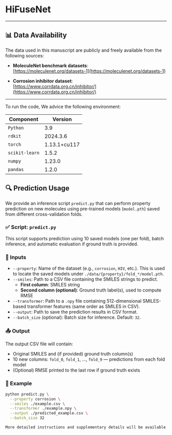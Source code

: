 # HiFuseNet

---

## 📊 Data Availability

The data used in this manuscript are publicly and freely available from the following sources:

- **MoleculeNet benchmark datasets**:  
  [https://moleculenet.org/datasets-1](https://moleculenet.org/datasets-1)

- **Corrosion inhibitor dataset**:  
  [https://www.corrdata.org.cn/inhibitor/](https://www.corrdata.org.cn/inhibitor/)

---
To run the code, We advice the following environment:

| Component       | Version         |
|-----------------|------------------|
| `Python`        | 3.9              |
| `rdkit`         | 2024.3.6         |
| `torch`         | 1.13.1+cu117     |
| `scikit-learn`  | 1.5.2            |
| `numpy`         | 1.23.0           |
| `pandas`        | 1.2.0            |


## 🔍 Prediction Usage

We provide an inference script `predict.py` that can perform property prediction on new molecules using pre-trained models (`model.pth`) saved from different cross-validation folds.

### ✅ Script: `predict.py`

This script supports prediction using 10 saved models (one per fold), batch inference, and automatic evaluation if ground truth is provided.



### 🧩 Inputs

- `--property`: Name of the dataset (e.g., `corrosion`, `HIV`, etc.). This is used to locate the saved models under `./data/{property}/fold_*/model.pth`.
- `--smiles`: Path to a CSV file containing the SMILES strings to predict.  
  - **First column**: SMILES string  
  - **Second column (optional)**: Ground truth label(s), used to compute RMSE
- `--transformer`: Path to a `.npy` file containing 512-dimensional SMILES-based transformer features (same order as SMILES in CSV).
- `--output`: Path to save the prediction results in CSV format.
- `--batch_size` (optional): Batch size for inference. Default: `32`.



### 📤 Output

The output CSV file will contain:

- Original SMILES and (if provided) ground truth column(s)
- 10 new columns: `fold_0`, `fold_1`, ..., `fold_9` — predictions from each fold model
- (Optional) RMSE printed to the last row if ground truth exists



### 🧪 Example

```bash
python predict.py \
  --property corrosion \
  --smiles ./example.csv \
  --transformer ./example.npy \
  --output ./predicted_example.csv \
  --batch_size 32

More detailed instructions and supplementary details will be available upon formal acceptance of the manuscript.

